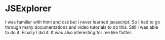 # JSExplorer

I was familiar with html and css but i never learned javascript. So I had to go through many documentations and video tutorials to do this. Still I was able to do it. Finally I did it. It was also interesting for me like flutter.
